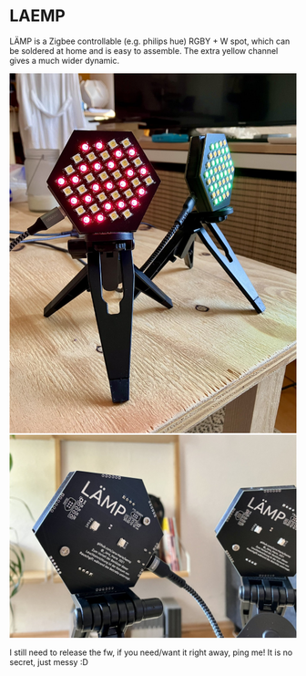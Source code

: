 # LAEMP

LÄMP is a Zigbee controllable (e.g. philips hue) RGBY + W spot, which can be soldered at home and is easy to assemble. The extra yellow channel gives a much wider dynamic.

![](1.jpeg)
![](2.jpeg) 

I still need to release the fw, if you need/want it right away, ping me! It is no secret, just messy :D
